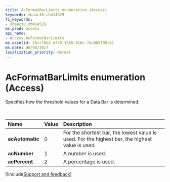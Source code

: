 ```yaml
---
title: AcFormatBarLimits enumeration (Access)
keywords: vbaac10.chm14529
f1_keywords:
- vbaac10.chm14529
ms.prod: access
api_name:
- Access.AcFormatBarLimits
ms.assetid: 15cc7bb2-ef78-1b55-910c-fbc8b9f95c61
ms.date: 06/08/2017
localization_priority: Normal
---
```



# AcFormatBarLimits enumeration (Access)

Specifies how the threshold values for a Data Bar is determined.

<br/>

|Name|Value|Description|
|:-----|:-----|:-----|
|**acAutomatic**|0|For the shortest bar, the lowest value is used. For the highest bar, the highest value is used.|
|**acNumber**|1|A number is used.|
|**acPercent**|2|A percentage is used.|

[!include[Support and feedback](~/includes/feedback-boilerplate.md)]
